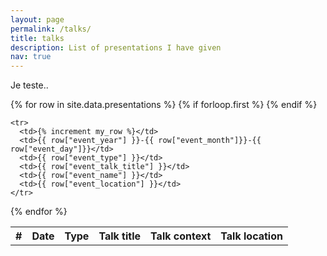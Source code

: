 ```yaml
---
layout: page
permalink: /talks/
title: talks
description: List of presentations I have given
nav: true
---
```


Je teste..

<!--- {% increment my_row %} --->

<table>
  {% for row in site.data.presentations %}
    {% if forloop.first %}
    <tr>
      <th>#</th>
      <th>Date</th>
      <th>Type</th>
      <th>Talk title</th>
      <th>Talk context</th>
      <th>Talk location</th>
    </tr>
    {% endif %}

    <tr>
      <td>{% increment my_row %}</td>
      <td>{{ row["event_year"] }}-{{ row["event_month"]}}-{{ row["event_day"]}}</td>
      <td>{{ row["event_type"] }}</td>
      <td>{{ row["event_talk_title"] }}</td>
      <td>{{ row["event_name"] }}</td>
      <td>{{ row["event_location"] }}</td>
    </tr>
  {% endfor %}
</table>
